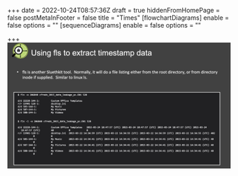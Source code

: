 +++
date = 2022-10-24T08:57:36Z
draft = true
hiddenFromHomePage = false
postMetaInFooter = false
title = "Times"
[flowchartDiagrams]
enable = false
options = ""
[sequenceDiagrams]
enable = false
options = ""

+++
![](/uploads/snipaste_2022-10-24_19-57-27.jpg)